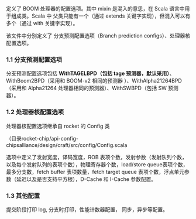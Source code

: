定义了 BOOM 处理器的配置选项。其中 mixin 是混入的意思，在 Scala 语言中用于组成类。Scala 中 父类只能有一个（通过 extends 关键字实现），但混入可以有多个（通过 with 关键字实现）。

该文件中分别定义了 分支预测配置选项（Branch prediction configs）、处理器核配置选项。

### 1.1 分支预测配置选项

分支预测配置选项包括 **WithTAGELBPD（包括 tage 预测器，默认采用）**、WithBoom2BPD（采用和 BOOM-v2 相同的预测器 ）、WithAlpha21264BPD（采用和 Alpha21264 处理器相同的预测器）、WithSWBPD（包括 SW 预测器）。

### 1.2 处理器核配置选项

处理器核配置选项继承自 rocket 的 Config 类

（目录rocket-chip/api-config-chipsalliance/design/craft/src/config/Config.scala

选项中定义了发射宽度，译码宽度，ROB 表项个数，发射参数（发射队列个数，以及每个发射队列的表项个数），物理寄存器个数，load/store queue表项个数，最多分支数，fetch buffer 表项数量，fetch target queue 表项个数，浮点单元参数（延迟以及是否支持平方根），D-Cache 和 I-Cache 参数配置。

### 1.3 其他配置

提交阶段打印 log, 分支时打印，性能计数器配置， 同步，异步等配置。